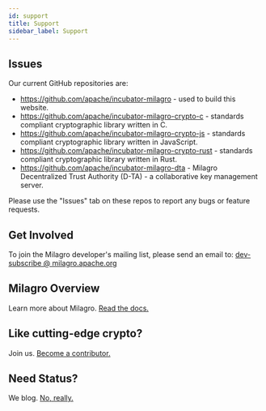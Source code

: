 ```yaml
---
id: support
title: Support
sidebar_label: Support
---
```

## Issues

Our current GitHub repositories are:

* https://github.com/apache/incubator-milagro - used to build this website.   
* https://github.com/apache/incubator-milagro-crypto-c - standards compliant cryptographic library written in C.   
* https://github.com/apache/incubator-milagro-crypto-js - standards compliant cryptographic library written in JavaScript.   
* https://github.com/apache/incubator-milagro-crypto-rust - standards compliant cryptographic library written in Rust.   
* https://github.com/apache/incubator-milagro-dta - Milagro Decentralized Trust Authority (D-TA) - a collaborative key management server.     

Please use the "Issues" tab on these repos to report any bugs or feature requests. 

## Get Involved
To join the Milagro developer's mailing list, please send an email to:
<a href="mailto:dev-subscribe@milagro.apache.org?Subject=Subscribe" target="_top">dev-subscribe @ milagro.apache.org</a>

## Milagro Overview
Learn more about Milagro.  [Read the docs.](milagro-intro.md)

## Like cutting-edge crypto?
Join us.  [Become a contributor.](contributor-guide.md)

## Need Status?
We blog. [No, really.](http://milagro.apache.org/blog/)

<!--
Supported admonition types are: caution, note, important, tip, warning.
-->
